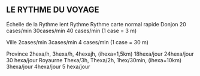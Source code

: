 ## LE RYTHME DU VOYAGE


Échelle de la Rythme lent Rythme Rythme
carte normal rapide
Donjon 20 cases/min 30cases/min 40 cases/min
(1 case = 3 m)

Ville 2cases/min  3cases/min 4 cases/min
(1 case = 30 m)

Province 2hexa/h, 3hexa/h,  4hexajh,
(ihexa=1,5km) 18hexa/jour 24hexa/jour 30 hexa/jour
Royaurne Thexa/3h,  Thexa/2h,  1hex/30min,
(ihexa=10km) 3hexa/jour  4hexa/jour 5 hexa/jour
